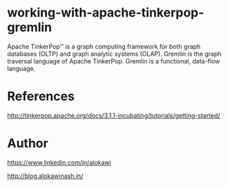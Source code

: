 # working-with-apache-tinkerpop-gremlin 
Apache TinkerPop™ is a graph computing framework for both graph databases (OLTP) and graph analytic systems (OLAP).
Gremlin is the graph traversal language of Apache TinkerPop. Gremlin is a functional, data-flow language.

# References
http://tinkerpop.apache.org/docs/3.1.1-incubating/tutorials/getting-started/

# Author
https://www.linkedin.com/in/alokawi

http://blog.alokawinash.in/
